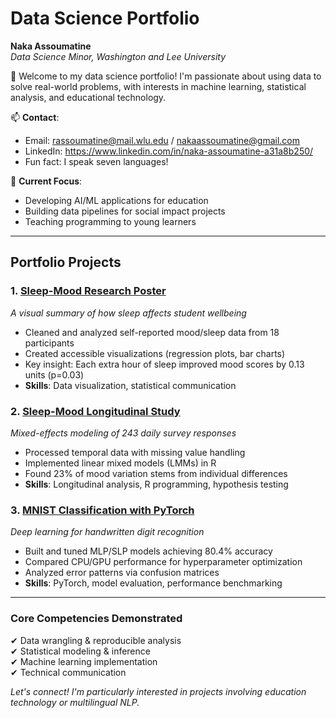 # Data Science Portfolio  
**Naka Assoumatine**  
*Data Science Minor, Washington and Lee University*  

👋 Welcome to my data science portfolio! I'm passionate about using data to solve real-world problems, with interests in machine learning, statistical analysis, and educational technology.  

📫 **Contact**:  
- Email: rassoumatine@mail.wlu.edu / nakaassoumatine@gmail.com
- LinkedIn: https://www.linkedin.com/in/naka-assoumatine-a31a8b250/
- Fun fact: I speak seven languages!  

🔭 **Current Focus**:  
- Developing AI/ML applications for education  
- Building data pipelines for social impact projects  
- Teaching programming to young learners  

---

## Portfolio Projects  

### 1. [Sleep-Mood Research Poster](sleep-mood-study/Assoumatine_CBSC185_Sleep_Mood_Poster.pdf)  
*A visual summary of how sleep affects student wellbeing*  
- Cleaned and analyzed self-reported mood/sleep data from 18 participants  
- Created accessible visualizations (regression plots, bar charts)  
- Key insight: Each extra hour of sleep improved mood scores by 0.13 units (p=0.03)  
- **Skills**: Data visualization, statistical communication  

### 2. [Sleep-Mood Longitudinal Study](sleep-mood-study/Assoumatine_CBSC185_Sleep_Mood_Study.pdf)  
*Mixed-effects modeling of 243 daily survey responses*  
- Processed temporal data with missing value handling  
- Implemented linear mixed models (LMMs) in R  
- Found 23% of mood variation stems from individual differences  
- **Skills**: Longitudinal analysis, R programming, hypothesis testing  

### 3. [MNIST Classification with PyTorch](mnist-classifier/Assoumatine_CSCI315_MLP_MNIST_Analysis.pdf)  
*Deep learning for handwritten digit recognition*  
- Built and tuned MLP/SLP models achieving 80.4% accuracy  
- Compared CPU/GPU performance for hyperparameter optimization  
- Analyzed error patterns via confusion matrices  
- **Skills**: PyTorch, model evaluation, performance benchmarking  

---

### Core Competencies Demonstrated  
✔ Data wrangling & reproducible analysis  
✔ Statistical modeling & inference  
✔ Machine learning implementation  
✔ Technical communication  

*Let's connect! I'm particularly interested in projects involving education technology or multilingual NLP.*

